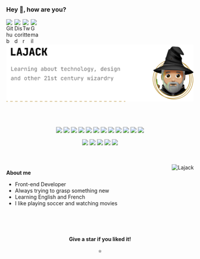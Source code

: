 ### Hey 👋, how are you?

<a href="https://github.com/Lajck/">
  <picture>
    <source media="(prefers-color-scheme: dark)" srcset="https://www.nicepng.com/png/full/52-520535_free-files-github-github-icon-png-white.png">
    <source media="(prefers-color-scheme: light)" srcset="https://cdn.jsdelivr.net/npm/simple-icons@v3/icons/github.svg">
    <img align="left" alt="Github" width="22px" src="https://cdn.jsdelivr.net/npm/simple-icons@v3/icons/github.svg">
  </picture>
</a>
<a href="https://discordapp.com/users/Lajack#1961">
  <picture>
    <source media="(prefers-color-scheme: dark)" srcset="https://www.iconsdb.com/icons/preview/white/discord-xxl.png">
    <source media="(prefers-color-scheme: light)" srcset="https://cdn.jsdelivr.net/npm/simple-icons@3.12.2/icons/discord.svg">
    <img align="left" alt="Discord" width="22px" src="https://cdn.jsdelivr.net/npm/simple-icons@3.12.2/icons/discord.svg">
  </picture>
</a>
<a href="https://twitter.com/_Lajack_ ">
  <picture>
    <source media="(prefers-color-scheme: dark)" srcset="https://www.pngkey.com/png/full/957-9574123_twitter-twitter-icon-white-transparent.png">
    <source media="(prefers-color-scheme: light)" srcset="https://cdn.jsdelivr.net/npm/simple-icons@3.12.2/icons/twitter.svg">
    <img align="left" alt="Twitter" width="22px" src="https://cdn.jsdelivr.net/npm/simple-icons@3.12.2/icons/twitter.svg" />
  </picture>
  
</a>
<a href="mailto:luiz97rj@gmail.com">
  <picture>
    <source media="(prefers-color-scheme: dark)" srcset="https://images-wixmp-ed30a86b8c4ca887773594c2.wixmp.com/f/da5056e3-da67-4ecb-a7f0-9dfba254e40e/ddpribr-f16837f3-2840-406c-906e-90c2ae875d5e.png?token=eyJ0eXAiOiJKV1QiLCJhbGciOiJIUzI1NiJ9.eyJzdWIiOiJ1cm46YXBwOjdlMGQxODg5ODIyNjQzNzNhNWYwZDQxNWVhMGQyNmUwIiwiaXNzIjoidXJuOmFwcDo3ZTBkMTg4OTgyMjY0MzczYTVmMGQ0MTVlYTBkMjZlMCIsIm9iaiI6W1t7InBhdGgiOiJcL2ZcL2RhNTA1NmUzLWRhNjctNGVjYi1hN2YwLTlkZmJhMjU0ZTQwZVwvZGRwcmlici1mMTY4MzdmMy0yODQwLTQwNmMtOTA2ZS05MGMyYWU4NzVkNWUucG5nIn1dXSwiYXVkIjpbInVybjpzZXJ2aWNlOmZpbGUuZG93bmxvYWQiXX0.Cv1o28OmnSBUErr8VvRgvSYUrat1YFjdbVHUdOO8SLA">
    <source media="(prefers-color-scheme: light)" srcset="https://cdn.jsdelivr.net/npm/simple-icons@3.12.2/icons/gmail.svg">
    <img align="left" alt="Gmail" width="22px" src="https://cdn.jsdelivr.net/npm/simple-icons@3.12.2/icons/gmail.svg" />
  </picture>
</a>

<br />
<br />
<br />
<br />

<picture>
  <source media="(prefers-color-scheme: dark)" srcset="https://raw.githubusercontent.com/Lajck/Lajck/main/banner-dark.png">
  <source media="(prefers-color-scheme: light)" srcset="https://raw.githubusercontent.com/Lajck/Lajck/main/banner-light.png">
  <img alt="Lajack - Learning about technology, design and other 21st century wizardry." src="https://raw.githubusercontent.com/Lajck/Lajck/main/banner-light.png">
</picture>

<br />
<br />
<br />
<br />

<div align="center">
  

![](https://img.shields.io/badge/_-HTML5-informational?style=flat&logo=html5&logoColor=white&color=111111)
![](https://img.shields.io/badge/_-CSS3-informational?style=flat&logo=css3&logoColor=white&color=111111)
![](https://img.shields.io/badge/_-JavaScript-informational?style=flat&logo=javascript&logoColor=white&color=111111)
![](https://img.shields.io/badge/_-React-informational?style=flat&logo=react&logoColor=white&color=111111)
![](https://img.shields.io/badge/_-Markdown-informational?style=flat&logo=markdown&logoColor=white&color=111111)
![](https://img.shields.io/badge/_-Shell_Script-informational?style=flat&logo=gnu-bash&logoColor=white&color=111111)
![](https://img.shields.io/badge/_-Lua-informational?style=flat&logo=lua&logoColor=white&color=111111)
![](https://img.shields.io/badge/_-NodeJS-informational?style=flat&logo=node.js&logoColor=white&color=111111)
![](https://img.shields.io/badge/_-Git-informational?style=flat&logo=git&logoColor=white&color=111111)
![](https://img.shields.io/badge/_-Pettier-informational?style=flat&logo=prettier&logoColor=white&color=111111)
![](https://img.shields.io/badge/_-ESLint-informational?style=flat&logo=eslint&logoColor=white&color=111111)
![](https://img.shields.io/badge/_-JSON-informational?style=flat&logo=json&logoColor=white&color=111111)

![](https://img.shields.io/badge/OS-Arch_Linux-informational?style=flat&logo=archlinux&logoColor=white&color=111111)
![](https://img.shields.io/badge/WM-BSPWM-informational?style=flat&logo=linux&logoColor=white&color=111111)
![](https://img.shields.io/badge/Editor-NeoVim-informational?style=flat&logo=neovim&logoColor=white&color=111111)
![](https://img.shields.io/badge/Shell-Zsh-informational?style=flat&logo=gnu-bash&logoColor=white&color=111111)
![](https://img.shields.io/badge/UI-Figma-informational?style=flat&logo=figma&logoColor=white&color=111111)

  
</div>

<br />
<br />

<img align="right" src="https://github-readme-stats.vercel.app/api?username=Lajck&count_private=true&show_icons=true&title_color=B68C2F&icon_color=B68C2F&bg_color=FFFFFF" alt="Lajack" />

**About me**

- Front-end Developer
- Always trying to grasp something new
- Learning English and French
- I like playing soccer and watching movies

<div align="center">

<br />
<br />
<br />

**Give a star if you liked it!**
  
⭐
  
</div>
